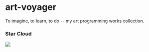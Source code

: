 # art-voyager
To imagine, to learn, to do -- my art programming works collection. 


### Star Cloud

![](http://ww1.sinaimg.cn/large/0067fiZ7ly1g1rlpk691vg30m40msx6t.gif)

